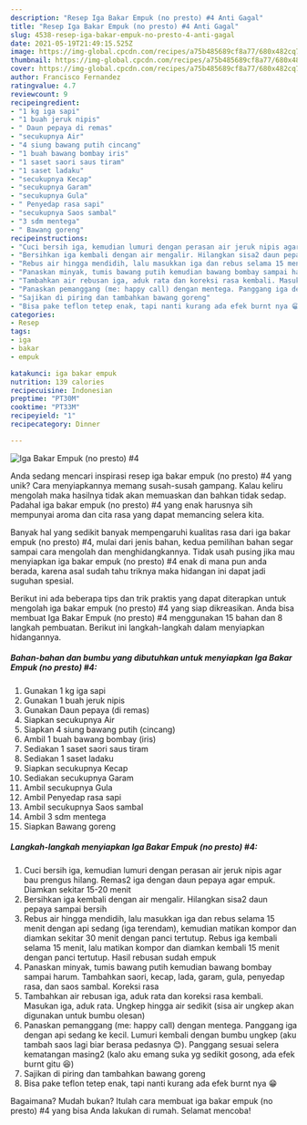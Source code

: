 ```yaml
---
description: "Resep Iga Bakar Empuk (no presto) #4 Anti Gagal"
title: "Resep Iga Bakar Empuk (no presto) #4 Anti Gagal"
slug: 4538-resep-iga-bakar-empuk-no-presto-4-anti-gagal
date: 2021-05-19T21:49:15.525Z
image: https://img-global.cpcdn.com/recipes/a75b485689cf8a77/680x482cq70/iga-bakar-empuk-no-presto-4-foto-resep-utama.jpg
thumbnail: https://img-global.cpcdn.com/recipes/a75b485689cf8a77/680x482cq70/iga-bakar-empuk-no-presto-4-foto-resep-utama.jpg
cover: https://img-global.cpcdn.com/recipes/a75b485689cf8a77/680x482cq70/iga-bakar-empuk-no-presto-4-foto-resep-utama.jpg
author: Francisco Fernandez
ratingvalue: 4.7
reviewcount: 9
recipeingredient:
- "1 kg iga sapi"
- "1 buah jeruk nipis"
- " Daun pepaya di remas"
- "secukupnya Air"
- "4 siung bawang putih cincang"
- "1 buah bawang bombay iris"
- "1 saset saori saus tiram"
- "1 saset ladaku"
- "secukupnya Kecap"
- "secukupnya Garam"
- "secukupnya Gula"
- " Penyedap rasa sapi"
- "secukupnya Saos sambal"
- "3 sdm mentega"
- " Bawang goreng"
recipeinstructions:
- "Cuci bersih iga, kemudian lumuri dengan perasan air jeruk nipis agar bau prengus hilang. Remas2 iga dengan daun pepaya agar empuk. Diamkan sekitar 15-20 menit"
- "Bersihkan iga kembali dengan air mengalir. Hilangkan sisa2 daun pepaya sampai bersih"
- "Rebus air hingga mendidih, lalu masukkan iga dan rebus selama 15 menit dengan api sedang (iga terendam), kemudian matikan kompor dan diamkan sekitar 30 menit dengan panci tertutup. Rebus iga kembali selama 15 menit, lalu matikan kompor dan diamkan kembali 15 menit dengan panci tertutup. Hasil rebusan sudah empuk"
- "Panaskan minyak, tumis bawang putih kemudian bawang bombay sampai harum. Tambahkan saori, kecap, lada, garam, gula, penyedap rasa, dan saos sambal. Koreksi rasa"
- "Tambahkan air rebusan iga, aduk rata dan koreksi rasa kembali. Masukan iga, aduk rata. Ungkep hingga air sedikit (sisa air ungkep akan digunakan untuk bumbu olesan)"
- "Panaskan pemanggang (me: happy call) dengan mentega. Panggang iga dengan api sedang ke kecil. Lumuri kembali dengan bumbu ungkep (aku tambah saos lagi biar berasa pedasnya 😊). Panggang sesuai selera kematangan masing2 (kalo aku emang suka yg sedikit gosong, ada efek burnt gitu 😆)"
- "Sajikan di piring dan tambahkan bawang goreng"
- "Bisa pake teflon tetep enak, tapi nanti kurang ada efek burnt nya 😁"
categories:
- Resep
tags:
- iga
- bakar
- empuk

katakunci: iga bakar empuk 
nutrition: 139 calories
recipecuisine: Indonesian
preptime: "PT30M"
cooktime: "PT33M"
recipeyield: "1"
recipecategory: Dinner

---
```



![Iga Bakar Empuk (no presto) #4](https://img-global.cpcdn.com/recipes/a75b485689cf8a77/680x482cq70/iga-bakar-empuk-no-presto-4-foto-resep-utama.jpg)

Anda sedang mencari inspirasi resep iga bakar empuk (no presto) #4 yang unik? Cara menyiapkannya memang susah-susah gampang. Kalau keliru mengolah maka hasilnya tidak akan memuaskan dan bahkan tidak sedap. Padahal iga bakar empuk (no presto) #4 yang enak harusnya sih mempunyai aroma dan cita rasa yang dapat memancing selera kita.



Banyak hal yang sedikit banyak mempengaruhi kualitas rasa dari iga bakar empuk (no presto) #4, mulai dari jenis bahan, kedua pemilihan bahan segar sampai cara mengolah dan menghidangkannya. Tidak usah pusing jika mau menyiapkan iga bakar empuk (no presto) #4 enak di mana pun anda berada, karena asal sudah tahu triknya maka hidangan ini dapat jadi suguhan spesial.


Berikut ini ada beberapa tips dan trik praktis yang dapat diterapkan untuk mengolah iga bakar empuk (no presto) #4 yang siap dikreasikan. Anda bisa membuat Iga Bakar Empuk (no presto) #4 menggunakan 15 bahan dan 8 langkah pembuatan. Berikut ini langkah-langkah dalam menyiapkan hidangannya.

<!--inarticleads1-->

##### Bahan-bahan dan bumbu yang dibutuhkan untuk menyiapkan Iga Bakar Empuk (no presto) #4:

1. Gunakan 1 kg iga sapi
1. Gunakan 1 buah jeruk nipis
1. Gunakan  Daun pepaya (di remas)
1. Siapkan secukupnya Air
1. Siapkan 4 siung bawang putih (cincang)
1. Ambil 1 buah bawang bombay (iris)
1. Sediakan 1 saset saori saus tiram
1. Sediakan 1 saset ladaku
1. Siapkan secukupnya Kecap
1. Sediakan secukupnya Garam
1. Ambil secukupnya Gula
1. Ambil  Penyedap rasa sapi
1. Ambil secukupnya Saos sambal
1. Ambil 3 sdm mentega
1. Siapkan  Bawang goreng




<!--inarticleads2-->

##### Langkah-langkah menyiapkan Iga Bakar Empuk (no presto) #4:

1. Cuci bersih iga, kemudian lumuri dengan perasan air jeruk nipis agar bau prengus hilang. Remas2 iga dengan daun pepaya agar empuk. Diamkan sekitar 15-20 menit
1. Bersihkan iga kembali dengan air mengalir. Hilangkan sisa2 daun pepaya sampai bersih
1. Rebus air hingga mendidih, lalu masukkan iga dan rebus selama 15 menit dengan api sedang (iga terendam), kemudian matikan kompor dan diamkan sekitar 30 menit dengan panci tertutup. Rebus iga kembali selama 15 menit, lalu matikan kompor dan diamkan kembali 15 menit dengan panci tertutup. Hasil rebusan sudah empuk
1. Panaskan minyak, tumis bawang putih kemudian bawang bombay sampai harum. Tambahkan saori, kecap, lada, garam, gula, penyedap rasa, dan saos sambal. Koreksi rasa
1. Tambahkan air rebusan iga, aduk rata dan koreksi rasa kembali. Masukan iga, aduk rata. Ungkep hingga air sedikit (sisa air ungkep akan digunakan untuk bumbu olesan)
1. Panaskan pemanggang (me: happy call) dengan mentega. Panggang iga dengan api sedang ke kecil. Lumuri kembali dengan bumbu ungkep (aku tambah saos lagi biar berasa pedasnya 😊). Panggang sesuai selera kematangan masing2 (kalo aku emang suka yg sedikit gosong, ada efek burnt gitu 😆)
1. Sajikan di piring dan tambahkan bawang goreng
1. Bisa pake teflon tetep enak, tapi nanti kurang ada efek burnt nya 😁




Bagaimana? Mudah bukan? Itulah cara membuat iga bakar empuk (no presto) #4 yang bisa Anda lakukan di rumah. Selamat mencoba!
